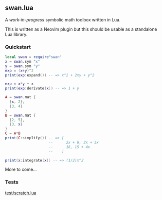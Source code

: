## swan.lua

A _work-in-progress_ symbolic math toolbox written in Lua.

This is written as a Neovim plugin but this should be usable as a standalone
Lua library.

### Quickstart

```lua
local swan = require"swan"
x = swan.sym "x"
y = swan.sym "y"
exp = (x+y)^2
print(exp:expand()) -- => x^2 + 2xy + y^2

exp = x*y + x
print(exp:derivate(x)) -- => 1 + y

A = swan.mat {
  {x, 2}, 
  {3, 4}
}
B = swan.mat {
  {2, 5}, 
  {3, x}
}
C = A*B
print(C:simplify()) -- => [
                    --      2x + 6, 2x + 5x
                    --      18, 15 + 4x
                    --    ]

print(x:integrate(x)) -- => (1/2)x^2
```

More to come...

### Tests

[test/scratch.lua](https://github.com/jbyuki/swan.lua/blob/master/test/scratch.lua)
